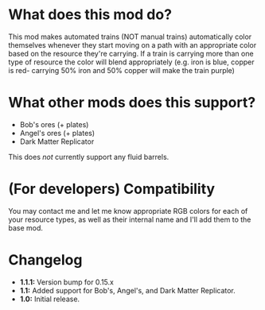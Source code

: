 # What does this mod do?

This mod makes automated trains (NOT manual trains) automatically color themselves whenever they start moving on a path with an appropriate color based on the resource they're carrying. If a train is carrying more than one type of resource the color will blend appropriately (e.g. iron is blue, copper is red- carrying 50% iron and 50% copper will make the train purple)

# What other mods does this support?

- Bob's ores (+ plates)
- Angel's ores (+ plates)
- Dark Matter Replicator

This does *not* currently support any fluid barrels.

# (For developers) Compatibility

You may contact me and let me know appropriate RGB colors for each of your resource types, as well as their internal name and I'll add them to the base mod.

# Changelog

- **1.1.1:** Version bump for 0.15.x
- **1.1:** Added support for Bob's, Angel's, and Dark Matter Replicator.
- **1.0:** Initial release.
